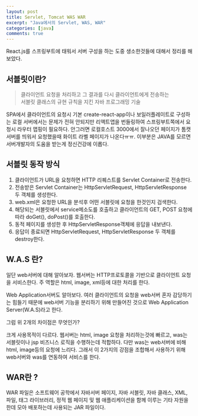 ```yaml
---
layout: post
title: Servlet, Tomcat WAS WAR
excerpt: "Java에서의 Servlet, WAS, WAR"
categories: [java]
comments: true
---
```


React.js를 스프링부트에 태워서 서버 구성을 하는 도중 생소한것들에 대해서 정리를 해보았다.

## 서블릿이란?

> 클라이언트 요청을 처리하고 그 결과를 다시 클라이언트에게 전송하는 <br> 서블릿 클래스의 규현 규칙을 지킨 자바 프로그래밍 기술

SPA에서 클라이언트의 요청시 기본 create-react-app이나 보일러플레이트로 구성하는 로컬 서버에서는 문제가 전혀 안되지만 리액트앱을 번들링하여 스프링부트쪽에서 요청시 라우터 맵핑이 필요하다. 안그러면 로컬호스트 3000에서 잘나오던 페이지가 톰캣서버를 띄워서 요청했을때 화이트 라벨 페이지가 나온다ㅠㅠ. 이부분은 JAVA를 모르면 서버개발자의 도움을 받는게 정신건강에 이롭다.

## 서블릿 동작 방식
1. 클라이언트가 URL을 요청하면 HTTP 리퀘스트를 Servlet Container로 전송한다.
2. 전송받은 Servlet Container는 HttpServletRequest, HttpServletResponse 두 객체를 생성한다.
3. web.xml은 요청한 URL을 분석후 어떤 서블릿에 요청을 한것인지 검색한다.
4. 해당되는 서블릿에서 service메소도를 호출하고 클라이언트의 GET, POST 요청에 따라 doGet(), doPost()를 호출한다.
5. 동적 페이지를 생성한 후 HttpServletResponse객체에 응답을 내보낸다.
6. 응답이 종료되면 HttpServletRequest, HttpServletResponse 두 객체를 destroy한다.

## W.A.S 란?

일단 web서버에 대해 알아보자. 웹서버는 HTTP프로토콜을 기반으로 클라이언트 요청을 서비스한다. 주 역할은 html, image, xml등에 대한 처리를 한다. <br>

Web Application서버도 알아보다. 여러 클라이언트의 요청을 web서버 혼자 감당하기는 힘들기 때문에 web서버 기능을 분리하기 위해 만들어진 것으로 Web Application Server(W.A.S)라고 한다. <br>

그럼 위 2개의 차이점은 무엇인가? <br>

크게 사용목적이 다르다. 웹서버는 html, image 요청을 처리하는것에 빠르고, was는 서블릿이나 jsp 비즈니스 로직을 수행하는데 적합하다. 다만 was는 web서버에 비해 html, image등의 요청에 느리다. 그래서 이 2가지의 강점을 조합해서 사용하기 위해 web서버와 was를 연동하여 서비스를 한다. 

## WAR란 ?
WAR 파일은 소프트웨어 공학에서 자바서버 페이지, 자바 서블릿, 자바 클래스, XML, 파일, 태그 라이브러리, 정적 웹 페이지 및 웹 애플리케이션을 함께 이루는 기타 자원을 한데 모아 배포하는데 사용되는 JAR 파일이다.
